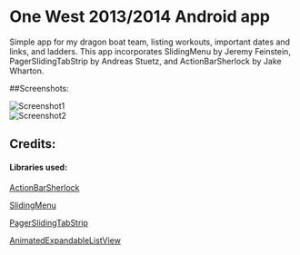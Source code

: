 One West 2013/2014 Android app
=======

Simple app for my dragon boat team, listing workouts, important dates and links, and ladders.
This app incorporates SlidingMenu by Jeremy Feinstein, PagerSlidingTabStrip by Andreas Stuetz, and ActionBarSherlock by Jake Wharton.

##Screenshots:

![Screenshot1](http://i.imgur.com/Sd2a2FQ.png "Screenshot 1")  
![Screenshot2](http://i.imgur.com/Lpec7JB.png "Screenshot 2")

## Credits:

#### Libraries used:

[ActionBarSherlock](http://actionbarsherlock.com/)

[SlidingMenu](https://github.com/jfeinstein10/SlidingMenu/)

[PagerSlidingTabStrip](https://github.com/astuetz/PagerSlidingTabStrip?source=cc)

[AnimatedExpandableListView](https://github.com/idunnololz/AnimatedExpandableListView)
